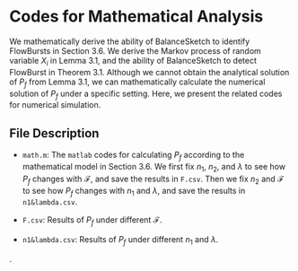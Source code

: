 # Codes for Mathematical Analysis


We mathematically derive the ability of BalanceSketch to identify FlowBursts in Section 3.6. We derive the Markov process of random variable $X_i$ in Lemma 3.1, and the ability of BalanceSketch to detect FlowBurst in Theorem 3.1. Although we cannot obtain the analytical solution of $P_f$ from Lemma 3.1, we can mathematically calculate the numerical solution of $P_f$ under a specific setting. Here, we present the related codes for numerical simulation. 


## File Description 

- `math.m`:  The `matlab` codes for calculating $P_f$ according to the mathematical model in Section 3.6. We first fix $n_1$, $n_2$, and $\lambda$ to see how $P_f$ changes with $\mathcal{F}$, and save the results in `F.csv`. Then we fix $n_2$ and $\mathcal{F}$ to see how $P_f$ changes with $n_1$ and $\lambda$, and save the results in `n1&lambda.csv`. 


- `F.csv`: Results of $P_f$ under different $\mathcal{F}$. 

- `n1&lambda.csv`: Results of $P_f$ under different $n_1$ and $\lambda$. 


.

